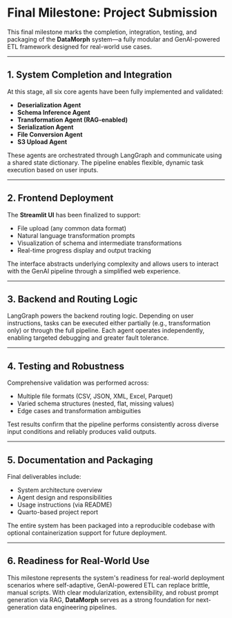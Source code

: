 # Final Milestone: Project Submission

This final milestone marks the completion, integration, testing, and packaging of the **DataMorph** system—a fully modular and GenAI-powered ETL framework designed for real-world use cases.

---

## 1. System Completion and Integration

At this stage, all six core agents have been fully implemented and validated:
- **Deserialization Agent**
- **Schema Inference Agent**
- **Transformation Agent (RAG-enabled)**
- **Serialization Agent**
- **File Conversion Agent**
- **S3 Upload Agent**

These agents are orchestrated through LangGraph and communicate using a shared state dictionary. The pipeline enables flexible, dynamic task execution based on user inputs.

---

## 2. Frontend Deployment

The **Streamlit UI** has been finalized to support:
- File upload (any common data format)
- Natural language transformation prompts
- Visualization of schema and intermediate transformations
- Real-time progress display and output tracking

The interface abstracts underlying complexity and allows users to interact with the GenAI pipeline through a simplified web experience.

---

## 3. Backend and Routing Logic

LangGraph powers the backend routing logic. Depending on user instructions, tasks can be executed either partially (e.g., transformation only) or through the full pipeline. Each agent operates independently, enabling targeted debugging and greater fault tolerance.

---

## 4. Testing and Robustness

Comprehensive validation was performed across:
- Multiple file formats (CSV, JSON, XML, Excel, Parquet)
- Varied schema structures (nested, flat, missing values)
- Edge cases and transformation ambiguities

Test results confirm that the pipeline performs consistently across diverse input conditions and reliably produces valid outputs.

---

## 5. Documentation and Packaging

Final deliverables include:
- System architecture overview
- Agent design and responsibilities
- Usage instructions (via README)
- Quarto-based project report

The entire system has been packaged into a reproducible codebase with optional containerization support for future deployment.

---

## 6. Readiness for Real-World Use

This milestone represents the system's readiness for real-world deployment scenarios where self-adaptive, GenAI-powered ETL can replace brittle, manual scripts. With clear modularization, extensibility, and robust prompt generation via RAG, **DataMorph** serves as a strong foundation for next-generation data engineering pipelines.

